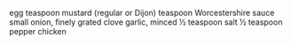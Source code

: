 egg
teaspoon mustard (regular or Dijon)
teaspoon Worcestershire sauce
small onion, finely grated
clove garlic, minced
1⁄2 teaspoon salt
1⁄2 teaspoon pepper
chicken
